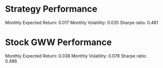 # Strategy Performance
Monthly Expected Return: 0.017
Monthly Volatility: 0.035
Sharpe ratio: 0.481
# Stock GWW Performance
Monthly Expected Return: 0.038
Monthly Volatility: 0.078
Sharpe ratio: 0.486
